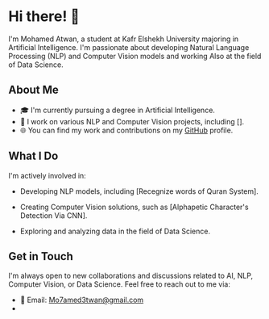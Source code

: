 # Hi there! 👋

I'm Mohamed Atwan, a student at Kafr Elshekh University majoring in Artificial Intelligence. I'm passionate about developing Natural Language Processing (NLP) and Computer Vision models and working Also at the field of Data Science. 

## About Me

- 🎓 I'm currently pursuing a degree in Artificial Intelligence.
- 💼 I work on various NLP and Computer Vision projects, including [].
- 🌐 You can find my work and contributions on my [GitHub](https://github.com/MO7AMED3TWANe) profile.

## What I Do

I'm actively involved in:

- Developing NLP models, including [Recegnize words of  Quran System].

- Creating Computer Vision solutions, such as [Alphapetic Character's Detection Via CNN].

- Exploring and analyzing data in the field of Data Science.

## Get in Touch

I'm always open to new collaborations and discussions related to AI, NLP, Computer Vision, or Data Science. Feel free to reach out to me via:

- 📧 Email: Mo7amed3twan@gmail.com
-
